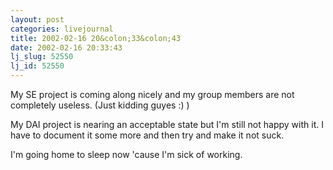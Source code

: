 ```yaml
---
layout: post
categories: livejournal
title: 2002-02-16 20&colon;33&colon;43
date: 2002-02-16 20:33:43
lj_slug: 52550
lj_id: 52550
---
```

My SE project is coming along nicely and my group members are not completely useless. (Just kidding guyes :) )  



My DAI project is nearing an acceptable state but I'm still not happy with it. I have to document it some more and then try and make it not suck.  



I'm going home to sleep now 'cause I'm sick of working.
